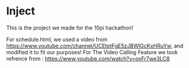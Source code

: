 # Inject
This is the project we made for the 10pi hackathon!

For schedule.html, we used a video from https://www.youtube.com/channel/UCEtetFgE5zJBWlGcKxHRuYw, and modified it to fit our purposes!
For The Video Calling Feature we took refrence from : https://www.youtube.com/watch?v=oxFr7we3LC8 
